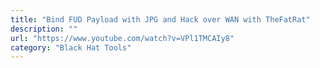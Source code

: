 ```yaml
---
title: "Bind FUD Payload with JPG and Hack over WAN with TheFatRat"
description: ""
url: "https://www.youtube.com/watch?v=VPl1TMCAIy8"
category: "Black Hat Tools"
---
```

